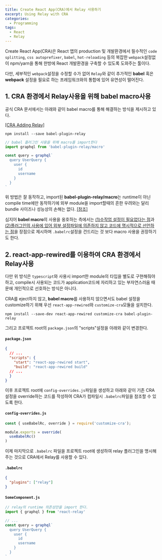 ```yaml
---
title: Create React App(CRA)에서 Relay 사용하기
excerpt: Using Relay with CRA
categories:
  - Programming
tags:
  - React
  - Relay
---
```


Create React App(CRA)은 React 앱의 production 및 개발환경에서 필수적인
`code splitting`, `css autoprefixer`, `babel`, `hot-reloading` 등의 복잡한
`webpack`설정없이 npm/yarn을 통해 한방에 React 개발환경을 구축할 수 있도록 도와주는 툴이다.

다만, 세부적인 `webpack`설정을 수정할 수가 없어 `Relay`와 같이 추가적인 **babel** 혹은
**webpack** 설정을 필요로 하는 프레임워크와의 통합에 있어 유연성이 떨어진다.

## 1. CRA 환경에서 Relay사용을 위해 babel macro사용

공식 CRA 문서에서는 아래와 같이 babel macro를 통해 해결하는 방식을 제시하고 있다.

[\[CRA Adding Relay\]](https://create-react-app.dev/docs/adding-relay/#!)

```shell
npm install --save babel-plugin-relay
```

```javascript
// babel 플러그인 사용을 위해 macro를 import한다
import graphql from 'babel-plugin-relay/macro'

const query = graphql`
  query UserQuery {
    user {
      id
      username
    }
  }
`
```

위 방법은 잘 동작하고, import된 **babel-plugin-relay/macro**는 runtime이 아닌
compile time에만 동작하기에 외부 module을 import할때의 흔한 우려와는 달리
bundle 사이즈나 성능상의 손해는 없다. [\[참조\]](https://www.jackfranklin.co.uk/blog/saving-manual-work-with-babel-macro/)

심지어 **babel macro**의 사용을 옹호하는 측에서는 <U>(1)수작업 설정이 필요없다는 점</U>과
<U>(2)플러그인의 사용에 있어 외부 설정파일에 의존하지 않고 코드에 명시적으로 선언하는 점</U>을
장점으로 제시하며 `.babelrc`설정을 건드리는 것 보다 macro 사용을 권장하기도 한다.

## 2. react-app-rewired를 이용하여 CRA 환경에서 Relay사용

다만 위 방식은 `typescript`와 사용시 import한 module의 타입을 별도로 구현해줘야 하고,
compile시 사용되는 코드가 application코드에 자리하고 있는 부자연스러움 때문에
개인적으로 선호하는 방식은 아니다.

CRA를 eject하지 않고, **babel macro**를 사용하지 않으면서도 babel 설정을
customize하기 위해 우선 `react-app-rewired`와 `customize-cra`모듈을 설치한다.

```shell
npm install --save-dev react-app-rewired customize-cra babel-plugin-relay
```

그리고 프로젝트 root의 `package.json`의 "scripts"설정을 아래와 같이 변경한다.

#### **`package.json`**

```json
{
  // ...
  "scripts": {
    "start": "react-app-rewired start",
    "build": "react-app-rewired build"
  // ...
  }
}
```

이후 프로젝트 root에 `config-overrides.js`파일을 생성하고 아래와 같이
기존 CRA설정을 override하는 코드를 작성하여 CRA가 컴파일시 `.babelrc`파일을
참조할 수 있도록 한다.

#### **`config-overrides.js`**

```javascript
const { useBabelRc, override } = require('customize-cra');

module.exports = override(
  useBabelRc()
)
```

이제 마지막으로 `.babelrc` 파일을 프로젝트 root에 생성하여 relay 플러그인을
명시해주는 것으로 CRA에서 Relay를 사용할 수 있다.

#### **`.babelrc`**

```json
{
  "plugins": ["relay"]
}
```

#### **`SomeComponent.js`**

```javascript
// relay의 runtime 의존성만을 import 한다.
import { graphql } from 'react-relay'

// ...
const query = graphql`
  query UserQuery {
    user {
      id
      username
    }
  }
`
```
